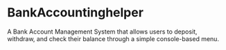 # BankAccountinghelper
A Bank Account Management System that allows users to deposit, withdraw, and check their balance through a simple console-based menu.
